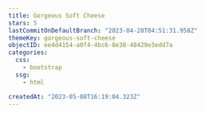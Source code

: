 ```yaml
---
title: Gorgeous Soft Cheese
stars: 5
lastCommitOnDefaultBranch: "2023-04-28T04:51:31.958Z"
themeKey: gorgeous-soft-cheese
objectID: ee4d4154-a0f4-4bc6-8e38-48429e3edd7a
categories:
  css:
    - bootstrap
  ssg:
    - html

createdAt: "2023-05-08T16:19:04.323Z"
---
```


